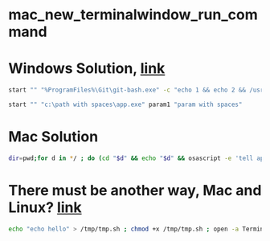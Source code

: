 # mac_new_terminalwindow_run_command
# Windows Solution, [link](https://stackoverflow.com/questions/17302977/how-to-launch-git-bash-from-dos-command-line)
```bash 
start "" "%ProgramFiles%\Git\git-bash.exe" -c "echo 1 && echo 2 && /usr/bin/bash --login -i"
```
```bash
start "" "c:\path with spaces\app.exe" param1 "param with spaces"
```
# Mac Solution
```bash 
dir=pwd;for d in */ ; do (cd "$d" && echo "$d" && osascript -e 'tell app "Terminal" to do script "'"echo $($dir)"'"'); done;
```
# There must be another way, Mac and Linux? [link](https://stackoverflow.com/questions/29510815/how-to-pass-command-line-arguments-to-a-program-run-with-the-open-command)
```bash
echo "echo hello" > /tmp/tmp.sh ; chmod +x /tmp/tmp.sh ; open -a Terminal /tmp/tmp.sh
```
